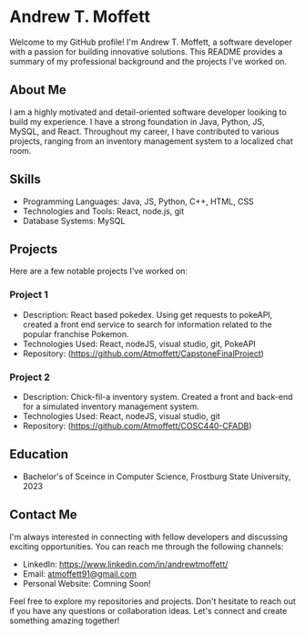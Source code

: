 <!---
Atmoffett/Atmoffett is a ✨ special ✨ repository because its `README.md` (this file) appears on your GitHub profile.
You can click the Preview link to take a look at your changes.
--->

# Andrew T. Moffett

Welcome to my GitHub profile! I'm Andrew T. Moffett, a software developer with a passion for building innovative solutions. This README provides a summary of my professional background and the projects I've worked on.

## About Me

I am a highly motivated and detail-oriented software developer looiking to build my experience. I have a strong foundation in Java, Python, JS, MySQL, and React. Throughout my career, I have contributed to various projects, ranging from an inventory management system to a localized chat room.

## Skills

- Programming Languages: Java, JS, Python, C++, HTML, CSS
- Technologies and Tools: React, node.js, git
- Database Systems: MySQL

## Projects

Here are a few notable projects I've worked on:

### Project 1

- Description: React based pokedex. Using get requests to pokeAPI, created a front end service to search for information related to the popular franchise Pokemon.
- Technologies Used: React, nodeJS, visual studio, git, PokeAPI
- Repository: (https://github.com/Atmoffett/CapstoneFinalProject)

### Project 2

- Description: Chick-fil-a inventory system. Created a front and back-end for a simulated inventory management system.
- Technologies Used: React, nodeJS, visual studio, git
- Repository: (https://github.com/Atmoffett/COSC440-CFADB)

## Education

- Bachelor's of Sceince in Computer Science, Frostburg State University, 2023

## Contact Me

I'm always interested in connecting with fellow developers and discussing exciting opportunities. You can reach me through the following channels:

- LinkedIn: https://www.linkedin.com/in/andrewtmoffett/
- Email: atmoffett91@gmail.com
- Personal Website: Comning Soon!

Feel free to explore my repositories and projects. Don't hesitate to reach out if you have any questions or collaboration ideas. Let's connect and create something amazing together!
